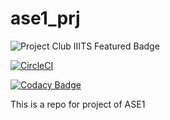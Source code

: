 # ase1_prj
![Project Club IIITS Featured Badge](https://img.shields.io/badge/Project%20Club%20IIITS-Featured-brightgreen.svg)   

[![CircleCI](https://circleci.com/gh/coder-dude/ase1_prj.svg?style=svg)](https://circleci.com/gh/coder-dude/ase1_prj)

[![Codacy Badge](https://api.codacy.com/project/badge/Grade/6d69ee0367424e0b9fe08d5adf540471)](https://app.codacy.com/app/coder-dude/ase1_prj?utm_source=github.com&utm_medium=referral&utm_content=coder-dude/ase1_prj&utm_campaign=Badge_Grade_Dashboard)

This is a repo for project of ASE1
